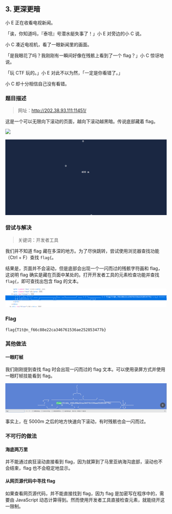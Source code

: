 ## 3. 更深更暗

小 E 正在收看电视新闻。

「诶，你知道吗，『泰坦』号潜水艇失事了！」小 E 对旁边的小 C 说。

小 C 凑近电视机，看了一眼新闻里的画面。

「是我眼花了吗？我刚刚有一瞬间好像在残骸上看到了一个 flag？」小 C 惊讶地说。

「玩 CTF 玩的。」小 E 对此不以为然，「一定是你看错了。」

小 C 却十分相信自己没有看错。

### 题目描述

> 网址：http://202.38.93.111:11451/

这是一个可以无限向下滚动的页面，越向下滚动越黑暗。传说底部藏着 flag。

![](./assets/image.png)

![](./assets/400m.png)

### 尝试与解决

> 关键词：开发者工具

我们并不知道 flag 藏在多深的地方。为了尽快跳转，尝试使用浏览器查找功能（Ctrl + F）查找 `flag{`。

结果是，页面并不会滚动，但是底部会出现一个一闪而过的残骸字符画和 flag，这说明 flag 确实是藏在页面中某处的。打开开发者工具的元素检查功能并查找 `flag{`，即可查找出包含 flag 的文本。

![](./assets/titan.png)

### Flag

```plain
flag{T1t@n_f66c88e22ca346761536ae252853477b}
```

### 其他做法

#### 一眼盯帧

我们刚刚提到查找 flag 时会出现一闪而过的 flag 文本。可以使用录屏方式并使用一眼盯帧技能看到 flag。

![](./assets/yiyandingzhen.png)

事实上，在 5000m 之后的地方快速向下滚动，有时残骸也会一闪而过。

### 不可行的做法

#### 海底两万里

并不能通过疯狂滚动直接看到 flag，因为就算到了马里亚纳海沟底部，滚动也不会结束，flag 也不会稳定地显示。

#### 从网页源代码中寻找 flag

如果查看网页源代码，并不能直接找到 flag，因为 flag 是加密写在程序中的，需要由 JavaScript 动态计算得到。然而使用开发者工具直接检查元素，就能绕开这一限制。
